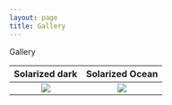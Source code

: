 ```yaml
---
layout: page
title: Gallery
---
```


Gallery

Solarized dark             |  Solarized Ocean
:-------------------------:|:-------------------------:
![](https://66.media.tumblr.com/3190efd740ebda51ba7330b98a9cdbed/tumblr_o9unjvk3N41vz406io1_500.jpg)  |  ![](https://66.media.tumblr.com/36d571b7ef26d9aefca33e3e71e45ea4/tumblr_o9uj2iO8ZM1vz406io1_500.jpg)

